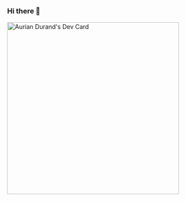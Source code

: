 ### Hi there 👋

<!--
**AurianDurand/AurianDurand** is a ✨ _special_ ✨ repository because its `README.md` (this file) appears on your GitHub profile.

Here are some ideas to get you started:

- 🔭 I’m currently working on ...
- 🌱 I’m currently learning ...
- 👯 I’m looking to collaborate on ...
- 🤔 I’m looking for help with ...
- 💬 Ask me about ...
- 📫 How to reach me: ...
- 😄 Pronouns: ...
- ⚡ Fun fact: ...
-->

<a href="https://app.daily.dev/auriandurand"><img src="https://api.daily.dev/devcards/ac76e6ace6654ad48b9a9e9749ff107f.png?r=hvi" width="400" alt="Aurian Durand's Dev Card"/></a>
